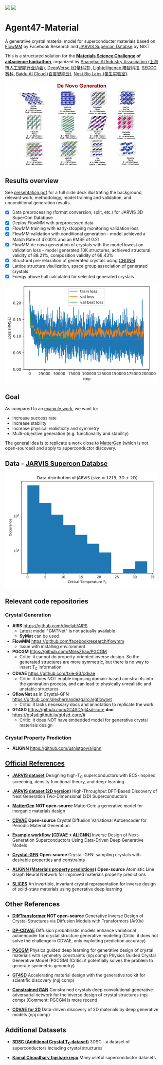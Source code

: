 [![](https://img.shields.io/badge/ai4science-Materials-blue)](https://ai4science.io/2024physics.html)
[![](https://img.shields.io/badge/slide%20deck-8A2BE2)](presentation.pdf)

# Agent47-Material

A generative crystal material model for superconducter materials based on [FlowMM](https://github.com/facebookresearch/flowmm) by Facebook Research and [JARVIS Supercon Databse](https://figshare.com/articles/dataset/JARVIS-SuperconDB/21370572) by NIST.

This is a structured solution for the **[Materials Science Challenge](https://ai4science.io/2024physics.html) of [ai4science hackathon](https://ai4science.io/home.html)**, organized by [Shanghai AI Industry Association (上海市人工智能行业协会)](http://en.sh-aia.com/), [DeepVerse (幻量科技)](https://deepverse.tech/en/index.html), [Lightelligence 曦智科技](https://www.lightelligence.ai/), [SECCO 赛科](https://www.secco.com.cn/en_us), [Baidu AI Cloud (百度智能云)](https://intl.cloud.baidu.com/), [Nest.Bio Labs (巢生实验室)](https://www.nest.bio/).

[![generated-structures](figure/generated-structures.png)](presentation.pdf)

## Results overview

See [presentation.pdf](presentation.pdf) for a full slide deck illustrating the background, relevant work, methodology, model training and validation, and unconditional generation results.

- [x] Data preprocessing (format conversion, split, etc.) for JARVIS 3D SuperCon Database
- [x] Deploy FlowMM with preprocessed data
- [x] FlowMM training with early-stopping monitoring validation loss
- [x] FlowMM validation with conditional generation - model achieved a Match Rate of 47.00% and an RMSE of 0.21
- [x] FlowMM de novo generation of crystals with the model lowest on validation loss - model generated 10K structures, achieved structural validity of 88.21%, composition validity of 68.43%
- [x] Structural pre-relaxation of generated crystals using [CHGNet](https://chgnet.lbl.gov/)
- [x] Lattice structure visulization, space group association of generated crystals
- [x] Energy above hull calculated for selected generated crystals

![training-curve](figure/training-curve.png)

## Goal

As compared to an [example work](https://pubs.acs.org/doi/10.1021/acs.jpclett.3c01260), we want to:

- Increase success rate
- Increase stability
- Increase physical realisticity and symmetry
- Multi-objective generation (e.g. functionality and stability)

The general idea is to replicate a work close to [MatterGen](https://arxiv.org/abs/2312.03687) (which is not open-sourced) and apply to superconductor discovery.

## Data - [JARVIS Supercon Databse](https://figshare.com/articles/dataset/JARVIS-SuperconDB/21370572)

![jarvis-hist](figure/jarvis-hist.png)

## Relevant code repositories

### Crystal Generation

- **AIRS** https://github.com/divelab/AIRS
    - Latest model "GMTNet" is not actually available
    - **SyMat** can be used
- **FlowMM** https://github.com/facebookresearch/flowmm
    - Issue with installing environment
- **PGCGM** https://github.com/MilesZhao/PGCGM
    - Critic: it cannot do property-oriented inverse design. So the generated structures are more symmetric, but there is no way to insert T<sub>C</sub> information
- **CDVAE** https://github.com/txie-93/cdvae
    - Critic: it does NOT enable imposing domain-based constraints into the generation process, and can lead to physically unrealistic and unstable structures
- **GflowNet** as in Crystal-GFN https://github.com/alexhernandezgarcia/gflownet
    - Critic: it lacks necessary docs and annotation to replicate the work
- **GT4SD** https://github.com/GT4SD/gt4sd-core **doc** https://gt4sd.github.io/gt4sd-core/#
    - Critic: it does NOT have embedded model for generative crystal materials design

### Crystal Property Prediction

- **ALIGNN** https://github.com/usnistgov/alignn

## [Official References](https://ai4science.io/2024physics.html)

- **[JARVIS dataset](https://www.nature.com/articles/s41524-022-00933-1)** Designing high-T<sub>C</sub> superconductors with BCS-inspired screening, density functional theory, and deep-learning

- **[JARVIS dataset (2D version)](https://pubs.acs.org/doi/10.1021/acs.nanolett.2c04420)** High-Throughput DFT-Based Discovery of Next Generation Two-Dimensional (2D) Superconductors

- **[MatterGen](https://arxiv.org/abs/2312.03687)** **NOT open-source** MatterGen: a generative model for inorganic materials design

- **[CDVAE](https://arxiv.org/abs/2110.06197)** **Open-source** Crystal Diffusion Variational Autoencoder for Periodic Material Generation 

- **[Example workflow [CDVAE + ALIGNN]](https://pubs.acs.org/doi/10.1021/acs.jpclett.3c01260)** Inverse Design of Next-Generation Superconductors Using Data-Driven Deep Generative Models

- **[Crystal-GFN](https://arxiv.org/abs/2310.04925)** **Open-source** Crystal-GFN: sampling crystals with desirable properties and constraints

- **[ALIGNN (Materials property predictions)](https://www.nature.com/articles/s41524-021-00650-1)** **Open-source** Atomistic Line Graph Neural Network for improved materials property predictions

- **[SLICES](https://www.nature.com/articles/s41467-023-42870-7)** An invertible, invariant crystal representation for inverse design of solid-state materials using generative deep learning

## Other References

- **[DiffTransformer](https://arxiv.org/abs/2406.09263)** **NOT open-source** Generative Inverse Design of Crystal Structures via Diffusion Models with Transformers (ArXiv)

- **[DP-CDVAE](https://www.nature.com/articles/s41598-024-51400-4)** Diffusion probabilistic models enhance variational autoencoder for crystal structure generative modeling (Critic: it does not solve the challenge in CDVAE, only exploiting prediction accuracy)

- **[PGCGM](https://www.nature.com/articles/s41524-023-00987-9)** Physics guided deep learning for generative design of crystal materials with symmetry constraints (npj comp) Physics Guided Crystal Generative Model (PGCGM) (Critic: it potentially solves the problem to generate symmetric geometry)

- **[GT4SD](https://www.nature.com/articles/s41524-023-01028-1)** Accelerating material design with the generative toolkit for scientific discovery (npj comp)

- **[Constrained GAN](https://www.nature.com/articles/s41524-021-00526-4)** Constrained crystals deep convolutional generative adversarial network for the inverse design of crystal structures (npj comp) (Comment: PGCGM is more recent)

- **[CDVAE for 2D](https://www.nature.com/articles/s41524-022-00923-3)** Data-driven discovery of 2D materials by deep generative models (npj comp)

## Additional Datasets

- **[3DSC (Additional Crystal T<sub>C</sub> dataset)](https://www.nature.com/articles/s41597-023-02721-y)** 3DSC - a dataset of superconductors including crystal structures

- **[Kamal Choudhary figshare repo](https://figshare.com/authors/Kamal_Choudhary/4445539)** Many useful superconductor datasets
